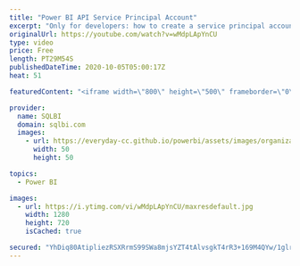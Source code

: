 ```yaml
---
title: "Power BI API Service Principal Account"
excerpt: "Only for developers: how to create a service principal account to be used with the Power BI API. Special guest: Paolo Pialorsi https://piasys.com/techbites Article and download: https://sql.bi/679872?aff=yt  00:00 Presentation 01:00 Description of the demo: an application pushes data in real-time onto"
originalUrl: https://youtube.com/watch?v=wMdpLApYnCU
type: video
price: Free
length: PT29M54S
publishedDateTime: 2020-10-05T05:00:17Z
heat: 51

featuredContent: "<iframe width=\"800\" height=\"500\" frameborder=\"0\" src=\"https://www.youtube.com/embed/wMdpLApYnCU\" allow=\"accelerometer; autoplay; encrypted-media; gyroscope; picture-in-picture\" allowfullscreen></iframe>"

provider:
  name: SQLBI
  domain: sqlbi.com
  images:
    - url: https://everyday-cc.github.io/powerbi/assets/images/organizations/sqlbi.com-50x50.jpg
      width: 50
      height: 50

topics:
  - Power BI

images:
  - url: https://i.ytimg.com/vi/wMdpLApYnCU/maxresdefault.jpg
    width: 1280
    height: 720
    isCached: true

secured: "YhDiq80AtipliezRSXRrmS99SWa8mjsYZT4tAlvsgkT4rR3+169M4QYw/1glrkqSvNJWeNk7FES6M5oc7L6VJcL45O1QIx5jsNXgiNGmhP/6bruVd9o+2iqco8NdKoKQSsdZCouYNrCIWjuavo0AFTpaS8gFm+8fUfAaLOJa5xf1Y+tT0dc1SDnMlELFESInsuFlUIlzeHrFWXsGLgnMc2vX9EmrhEYAgG9HS4nrh6lgjmLS5uOGnMTKA/wCID5NPHWkTKasHp6JEi4nyHYYnH5EW5IXUnWbsQtuHUdSMkWi/kjUuF2S5tmJwdSiLwgD29MXR7GJzZd03Gr6QwfyF5yuwlvwop85JX7b7+l4q+lVvIjmCia/DohQVIQDhGuA9gxnF12m5nSrjFvFOXlSvDXksw7u9Ij9myQYWdJdjxY=;Ym6H14wCQsy0gh6PdvzJ7w=="
---
```


